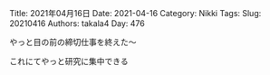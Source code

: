 ﻿Title: 2021年04月16日
Date: 2021-04-16
Category: Nikki
Tags: 
Slug: 20210416
Authors: takala4
Day: 476



やっと目の前の締切仕事を終えた～


これにてやっと研究に集中できる



